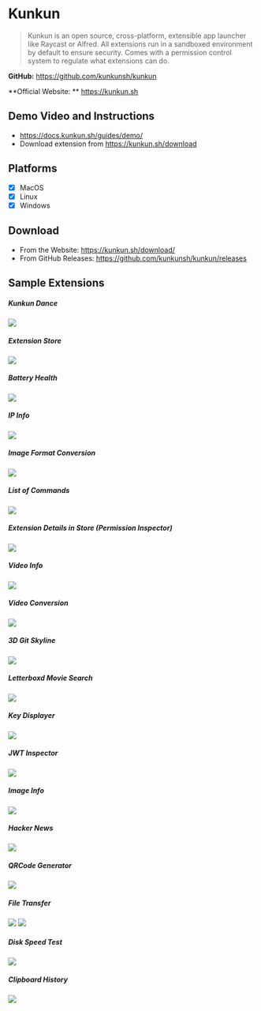 # Kunkun

> Kunkun is an open source, cross-platform, extensible app launcher like Raycast or Alfred.
> All extensions run in a sandboxed environment by default to ensure security.
> Comes with a permission control system to regulate what extensions can do.

**GitHub:** https://github.com/kunkunsh/kunkun

**Official Website: ** https://kunkun.sh

## Demo Video and Instructions

- https://docs.kunkun.sh/guides/demo/
- Download extension from https://kunkun.sh/download

## Platforms

- [x] MacOS
- [x] Linux
- [x] Windows

## Download

- From the Website: https://kunkun.sh/download/
- From GitHub Releases: https://github.com/kunkunsh/kunkun/releases

## Sample Extensions

##### Kunkun Dance

![](https://i.imgur.com/PRuhafm.gif)

##### Extension Store

![](https://i.imgur.com/JypIC1Z.png)

##### Battery Health

![](https://i.imgur.com/SrIIlCa.png)

##### IP Info

![](https://i.imgur.com/6rxNyTt.png)

##### Image Format Conversion

![](https://i.imgur.com/nxaEaYW.png)

##### List of Commands

![](https://i.imgur.com/2Cv7M1i.gif)

##### Extension Details in Store (Permission Inspector)

![](https://i.imgur.com/ZztHnOT.png)

##### Video Info

![](https://i.imgur.com/imtXN2D.png)

##### Video Conversion

![](https://i.imgur.com/qhr7c7b.png)

##### 3D Git Skyline

![](https://i.imgur.com/itYe0pQ.png)

##### Letterboxd Movie Search

![](https://i.imgur.com/EQVXOym.png)

##### Key Displayer

![](https://i.imgur.com/j6nkVRH.png)

##### JWT Inspector

![](https://i.imgur.com/NHvsUvG.png)

##### Image Info

![](https://i.imgur.com/NLFXPOu.png)

##### Hacker News

![](https://i.imgur.com/dMHapVA.png)

##### QRCode Generator

![](https://i.imgur.com/1tEbTjJ.png)

##### File Transfer

![](https://i.imgur.com/LWcZvDV.png)
![](https://i.imgur.com/GAhQVmw.png)

##### Disk Speed Test

![](https://i.imgur.com/8ISVrRe.png)

##### Clipboard History

![](https://i.imgur.com/uw1hJmG.png)
